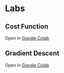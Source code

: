 # Labs

## Cost Function

Open in [Google Colab](https://colab.research.google.com/github/Lukas-Zoellner/gradient-descent/blob/main/1_cost_function.ipynb)

## Gradient Descent

Open in [Google Colab](https://colab.research.google.com/github/Lukas-Zoellner/gradient-descent/blob/main/2_gradient_descent.ipynb)
